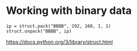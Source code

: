 # Working with binary data

    ip = struct.pack("BBBB", 192, 168, 1, 1)
    struct.unpack("BBBB", ip)

https://docs.python.org/3/library/struct.html

<!---
TODO: Maybe more examples?
-->
